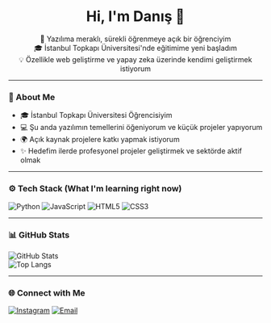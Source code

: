 <h1 align="center">Hi, I'm Danış 👋</h1>
<p align="center">
  🚀 Yazılıma meraklı, sürekli öğrenmeye açık bir öğrenciyim<br>
  🎓 İstanbul Topkapı Üniversitesi'nde eğitimime yeni başladım <br>
  💡 Özellikle web geliştirme ve  yapay zeka üzerinde kendimi geliştirmek istiyorum
</p>

---- 

### 📌 About Me
 - 🎓 İstanbul Topkapı Üniversitesi Öğrencisiyim
 - 💻 Şu anda yazılımın temellerini öğeniyorum ve küçük projeler yapıyorum
 - 🌍 Açık kaynak projelere katkı yapmak istiyorum 
 - ✨ Hedefim ilerde profesyonel projeler geliştirmek ve sektörde aktif olmak
 
 ---

 ### ⚙️ Tech Stack (What I'm learning right now)
 ![Python](https://img.shields.io/badge/Python-3776AB?style=for-the-badge&logo=python&logoColor=white)
 ![JavaScript](https://img.shields.io/badge/JavaScript-F7DF1E?style=for-the-badge&logo=javascript&logoColor=black)
 ![HTML5](https://img.shields.io/badge/HTML5-E34F26?style=for-the-badge&logo=html5&logoColor=white)
 ![CSS3](https://img.shields.io/badge/CSS3-1572B6?style=for-the-badge&logo=css3&logoColor=white)

 ---

 ### 📊 GitHub Stats
 ![GitHub Stats](https://github-readme-stats.vercel.app/api?username=Loytkine&show_icons=true&theme=radical)  
 ![Top Langs](https://github-readme-stats.vercel.app/api/top-langs/?username=Loytkine&layout=compact&theme=radical)

 ---

 ### 🌐 Connect with Me  
[![Instagram](https://img.shields.io/badge/Instagram-%23E4405F.svg?style=for-the-badge&logo=instagram&logoColor=white)](https://instagram.com/daniscukurcayi)
[![Email](https://img.shields.io/badge/Email-D14836.svg?style=for-the-badge&logo=gmail&logoColor=white)](mailto:danisckrcyr@gmail.com)
